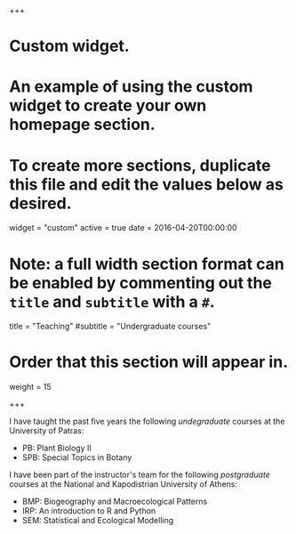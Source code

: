 +++
# Custom widget.
# An example of using the custom widget to create your own homepage section.
# To create more sections, duplicate this file and edit the values below as desired.
widget = "custom"
active = true
date = 2016-04-20T00:00:00

# Note: a full width section format can be enabled by commenting out the `title` and `subtitle` with a `#`.
title = "Teaching"
#subtitle = "Undergraduate courses"  
  

# Order that this section will appear in.
weight = 15

+++

I have taught the past five years the following *undegraduate* courses at the University of Patras:

- PB: Plant Biology II
- SPB: Special Topics in Botany  

I have been part of the instructor's team for the following *postgraduate* courses at the National and Kapodistrian University of Athens: 
  
- BMP: Biogeography and Macroecological Patterns  
- IRP: An introduction to R and Python
- SEM: Statistical and Ecological Modelling
